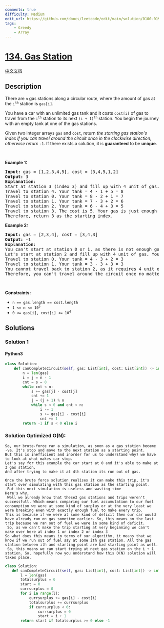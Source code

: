 ```yaml
---
comments: true
difficulty: Medium
edit_url: https://github.com/doocs/leetcode/edit/main/solution/0100-0199/0134.Gas%20Station/README_EN.md
tags:
    - Greedy
    - Array
---
```


<!-- problem:start -->

# [134. Gas Station](https://leetcode.com/problems/gas-station)

[中文文档](/solution/0100-0199/0134.Gas%20Station/README.md)

## Description

<!-- description:start -->

<p>There are <code>n</code> gas stations along a circular route, where the amount of gas at the <code>i<sup>th</sup></code> station is <code>gas[i]</code>.</p>

<p>You have a car with an unlimited gas tank and it costs <code>cost[i]</code> of gas to travel from the <code>i<sup>th</sup></code> station to its next <code>(i + 1)<sup>th</sup></code> station. You begin the journey with an empty tank at one of the gas stations.</p>

<p>Given two integer arrays <code>gas</code> and <code>cost</code>, return <em>the starting gas station&#39;s index if you can travel around the circuit once in the clockwise direction, otherwise return</em> <code>-1</code>. If there exists a solution, it is <strong>guaranteed</strong> to be <strong>unique</strong>.</p>

<p>&nbsp;</p>
<p><strong class="example">Example 1:</strong></p>

<pre>
<strong>Input:</strong> gas = [1,2,3,4,5], cost = [3,4,5,1,2]
<strong>Output:</strong> 3
<strong>Explanation:</strong>
Start at station 3 (index 3) and fill up with 4 unit of gas. Your tank = 0 + 4 = 4
Travel to station 4. Your tank = 4 - 1 + 5 = 8
Travel to station 0. Your tank = 8 - 2 + 1 = 7
Travel to station 1. Your tank = 7 - 3 + 2 = 6
Travel to station 2. Your tank = 6 - 4 + 3 = 5
Travel to station 3. The cost is 5. Your gas is just enough to travel back to station 3.
Therefore, return 3 as the starting index.
</pre>

<p><strong class="example">Example 2:</strong></p>

<pre>
<strong>Input:</strong> gas = [2,3,4], cost = [3,4,3]
<strong>Output:</strong> -1
<strong>Explanation:</strong>
You can&#39;t start at station 0 or 1, as there is not enough gas to travel to the next station.
Let&#39;s start at station 2 and fill up with 4 unit of gas. Your tank = 0 + 4 = 4
Travel to station 0. Your tank = 4 - 3 + 2 = 3
Travel to station 1. Your tank = 3 - 3 + 3 = 3
You cannot travel back to station 2, as it requires 4 unit of gas but you only have 3.
Therefore, you can&#39;t travel around the circuit once no matter where you start.
</pre>

<p>&nbsp;</p>
<p><strong>Constraints:</strong></p>

<ul>
	<li><code>n == gas.length == cost.length</code></li>
	<li><code>1 &lt;= n &lt;= 10<sup>5</sup></code></li>
	<li><code>0 &lt;= gas[i], cost[i] &lt;= 10<sup>4</sup></code></li>
</ul>

<!-- description:end -->

## Solutions

<!-- solution:start -->

### Solution 1

<!-- tabs:start -->

#### Python3

```python
class Solution:
    def canCompleteCircuit(self, gas: List[int], cost: List[int]) -> int:
        n = len(gas)
        i = j = n - 1
        cnt = s = 0
        while cnt < n:
            s += gas[j] - cost[j]
            cnt += 1
            j = (j + 1) % n
            while s < 0 and cnt < n:
                i -= 1
                s += gas[i] - cost[i]
                cnt += 1
        return -1 if s < 0 else i
```

### Solution Optimized O(N):
```
So, our brute-force ran a simulation, as soon as a gas station became -ve. It's stop and move to the next station as a starting point.
But this is inefficient and inorder for us to understand why? we have to look at what makes car stop.
Let's say for this example the car start at 0 and it's able to make at 3 gas station.
And after trying to make it at 4th station its run out of gas.
 
Once the brute force solution realises it can make this trip, it's start over simulating with this gas station as the starting point.
 But this next simulation is useless and wasting time
Here's why,
 Well we already know that these3 gas stations and trips weren't successfull. Which means comparing our fuel accumulation to our fuel consumption we were at some kind of surplus or at the very least we were breaking even with exactly enough fuel to make every trip.
This is because if we were at some kind of deficit then our car would have already run on gas sometime earlier. So, this means on the last trip because we ran out of fuel we were in some kind of deficit.
 So, as we can't make the trip starting at very beginning we can't make over here at index 1 or index 2 or index 3
So what does this means in terms of our algorithm, it means that we know if we run out of fuel say at some ith gas station. All the gas station between ith and starting point are bad starting point as well.
 So, this means we can start trying at next gas station on the i + 1 station. So, hopefully now you understand how this O(N) solution will takes place.
```
```python
class Solution:
   def canCompleteCircuit(self, gas: List[int], cost: List[int]) -> int:
       l = len(gas)
       totalsurplus = 0
       start = 0
       currsurplus = 0
       for i in range(l):
           currsurplus += gas[i] - cost[i]
           totalsurplus += currsurplus
           if currsurplus < 0:
               currsurplus = 0
               start = i + 1
       return start if totalsurplus >= 0 else -1
```
